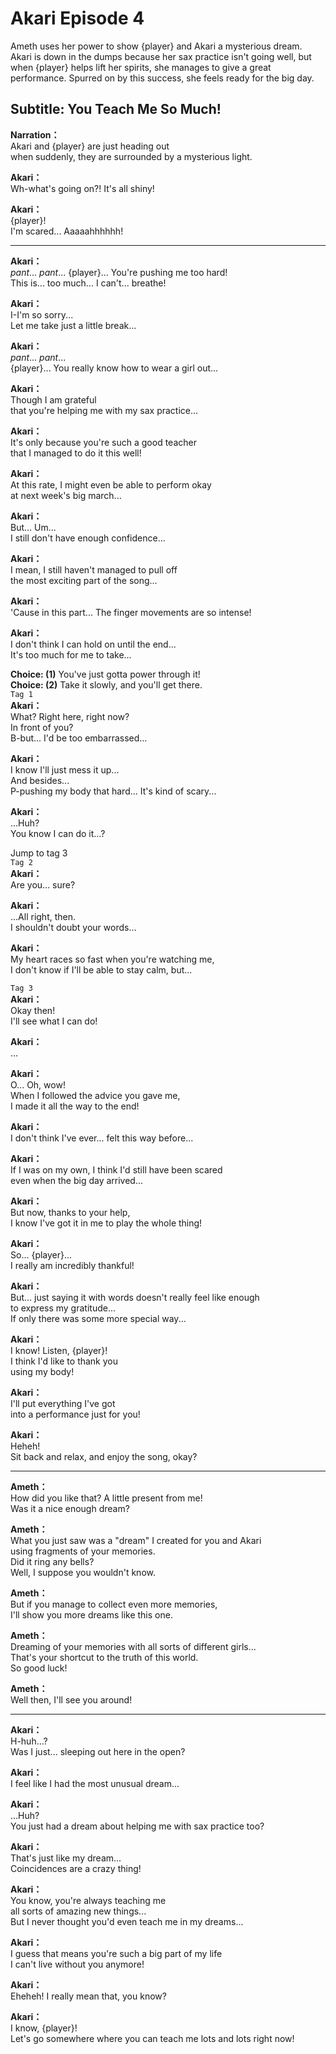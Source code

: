 # Akari Episode 4
Ameth uses her power to show {player} and Akari a mysterious dream. Akari is down in the dumps because her sax practice isn't going well, but when {player} helps lift her spirits, she manages to give a great performance. Spurred on by this success, she feels ready for the big day.
  
## Subtitle: You Teach Me So Much!
  
**Narration：**  
Akari and {player} are just heading out  
when suddenly, they are surrounded by a mysterious light.  
  
**Akari：**  
Wh-what's going on?! It's all shiny!  
  
**Akari：**  
{player}!  
I'm scared... Aaaaahhhhhh!  
  

---  
  
**Akari：**  
*pant*... *pant*... {player}... You're pushing me too hard!  
This is... too much... I can't... breathe!  
  
**Akari：**  
I-I'm so sorry...  
Let me take just a little break...  
  
**Akari：**  
*pant*... *pant*...  
{player}... You really know how to wear a girl out...  
  
**Akari：**  
Though I am grateful  
that you're helping me with my sax practice...  
  
**Akari：**  
It's only because you're such a good teacher  
that I managed to do it this well!  
  
**Akari：**  
At this rate, I might even be able to perform okay  
at next week's big march...  
  
**Akari：**  
But... Um...  
I still don't have enough confidence...  
  
**Akari：**  
I mean, I still haven't managed to pull off  
the most exciting part of the song...  
  
**Akari：**  
'Cause in this part... The finger movements are so intense!  
  
**Akari：**  
I don't think I can hold on until the end...  
It's too much for me to take...  
  
**Choice: (1)**  You've just gotta power through it!  
**Choice: (2)**  Take it slowly, and you'll get there.  
`Tag 1`  
**Akari：**  
What? Right here, right now?  
In front of you?  
B-but... I'd be too embarrassed...  
  
**Akari：**  
I know I'll just mess it up...  
And besides...  
P-pushing my body that hard... It's kind of scary...  
  
**Akari：**  
...Huh?  
You know I can do it...?  
  
Jump to tag 3  
`Tag 2`  
**Akari：**  
Are you... sure?  
  
**Akari：**  
...All right, then.  
I shouldn't doubt your words...  
  
**Akari：**  
My heart races so fast when you're watching me,  
I don't know if I'll be able to stay calm, but...  
  
`Tag 3`  
**Akari：**  
Okay then!  
I'll see what I can do!  
  
**Akari：**  
...  
  
**Akari：**  
O... Oh, wow!  
When I followed the advice you gave me,  
I made it all the way to the end!  
  
**Akari：**  
I don't think I've ever... felt this way before...  
  
**Akari：**  
If I was on my own, I think I'd still have been scared  
even when the big day arrived...  
  
**Akari：**  
But now, thanks to your help,  
I know I've got it in me to play the whole thing!  
  
**Akari：**  
So... {player}...  
I really am incredibly thankful!  
  
**Akari：**  
But... just saying it with words doesn't really feel like enough  
to express my gratitude...  
If only there was some more special way...  
  
**Akari：**  
I know! Listen, {player}!  
I think I'd like to thank you  
using my body!  
  
**Akari：**  
I'll put everything I've got  
into a performance just for you!  
  
**Akari：**  
Heheh!  
Sit back and relax, and enjoy the song, okay?  
  

---  
  
**Ameth：**  
How did you like that? A little present from me!  
Was it a nice enough dream?  
  
**Ameth：**  
What you just saw was a \"dream\" I created for you and Akari  
using fragments of your memories.  
Did it ring any bells?  
 Well, I suppose you wouldn't know.  
  
**Ameth：**  
But if you manage to collect even more memories,  
I'll show you more dreams like this one.  
  
**Ameth：**  
Dreaming of your memories with all sorts of different girls...  
That's your shortcut to the truth of this world.  
So good luck!  
  
**Ameth：**  
Well then, I'll see you around!  
  

---  
  
**Akari：**  
H-huh...?  
Was I just... sleeping out here in the open?  
  
**Akari：**  
I feel like I had the most unusual dream...  
  
**Akari：**  
...Huh?  
You just had a dream about helping me with sax practice too?  
  
**Akari：**  
That's just like my dream...  
Coincidences are a crazy thing!  
  
**Akari：**  
You know, you're always teaching me  
all sorts of amazing new things...  
But I never thought you'd even teach me in my dreams...  
  
**Akari：**  
I guess that means you're such a big part of my life  
I can't live without you anymore!  
  
**Akari：**  
Eheheh! I really mean that, you know?  
  
**Akari：**  
I know, {player}!  
Let's go somewhere where you can teach me lots and lots right now!  

